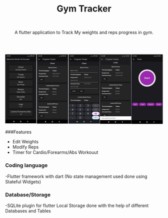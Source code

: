 <div align="center">
  <h1>Gym Tracker </h1><br>
  <p>A flutter  application to Track My weights and reps progress in gym.</p>
 <br>

</div><br/>

![Image Alt Text](images/1.jpg)

###Features

-  Edit Weights
-  Modify Reps
-  Timer for Cardio/Forearms/Abs Workouut

### Coding language
-Flutter framework  with dart (No state management used done using Stateful Widgets)

### Database/Storage
-SQLite plugin for flutter
  Local Storage done with the help of different  Databases and Tables

